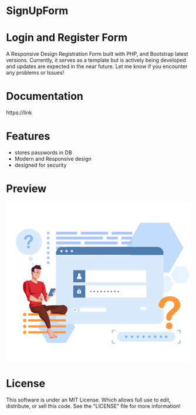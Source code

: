 # SignUpForm

Login and Register Form
====================================

A Responsive Design Registration Form built with PHP, and Bootstrap latest versions.
Currently, it serves as a template but is actively being developed and updates are expected in the near future.
Let me know if you encounter any problems or Issues!

Documentation
===============
https://link

Features
===============
* stores passwords in DB 
* Modern and Responsive design
* designed for security


Preview
========
<img src = 'https://github.com/MorbeusDesign/SignUpForm/blob/master/image/SignUpForm.jpg' alt = 'SignUpForm' />

License
==========
This software is under an MIT License. Which allows full use to edit, distribute, or sell this code.
See the "LICENSE" file for more information!
